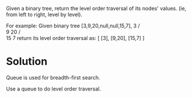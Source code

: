Given a binary tree, return the level order traversal of its nodes' values. (ie, from left to right, level by level).

For example:
Given binary tree [3,9,20,null,null,15,7],
	    3
	   / \
	  9  20
	    /  \
	   15   7
return its level order traversal as:
	[
	  [3],
	  [9,20],
	  [15,7]
	]

# Solution

Queue is used for breadth-first search.

Use a queue to do level order traversal.

